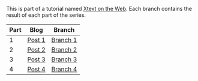 This is part of a tutorial named [Xtext on the Web](https://nicogreve.de/tag/xtext-on-the-web).
Each branch contains the result of each part of the series.

|Part| Blog                                                  | Branch |
|----|-------------------------------------------------------|-----------------------------------------------------------|
| 1  |[Post 1](https://nicogreve.de/xtext-on-the-web-part-1/)|[Branch 1](https://github.com/ngreve/xtext_web/tree/part_1)|
| 2  |[Post 2](https://nicogreve.de/xtext-on-the-web-part-2/)|[Branch 2](https://github.com/ngreve/xtext_web/tree/part_2)|
| 3  |[Post 3](https://nicogreve.de/xtext-on-the-web-part-3/)|[Branch 3](https://github.com/ngreve/xtext_web/tree/part_3)|
| 4  |[Post 4](https://nicogreve.de/xtext-on-the-web-part-4/)|[Branch 4](https://github.com/ngreve/xtext_web/tree/part_4)|

